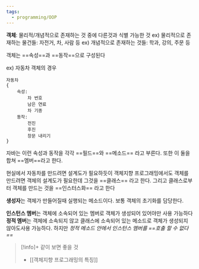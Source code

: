 ```yaml
---
tags:
  - programming/OOP
---
```


**객체**: 물리적/개념적으로 존재하는 것 중에 다른것과 식별 가능한 것
	ex) 물리적으로 존재하는 물건들: 자전거, 차, 사람 등
	ex) 개념적으로 존재하는 것들: 학과, 강의, 주문 등

객체는 ==속성==과 ==동작==으로 구성된다

ex) 자동차 객체의 경우
```
자동차
{
	속성:
		차 번호
		남은 연료
		차 기종
	동작:
		전진
		후진
		창문 내리기
}
```
자바는 이런 속성과 동작을 각각 ==필드==와 ==메소드== 라고 부른다. 또한 이 둘을 합쳐 ==멤버==라고 한다.

현실에서 자동차를 만드려면 설계도가 필요하듯이 객체지향 프로그래밍에서도 객체를 만드려면 객체의 설계도가 필요한데 그것을 ==클래스== 라고 한다. 그리고 클래스로부터 객체를 만드는 것을 ==인스터스화== 라고 한다

**생성자**는 객체가 만들어질때 실행되는 메소드이다. 보통 객체의 초기화를 담당한다.

**인스턴스 멤버**는 객체에 소속되어 있는 멤버로 객체가 생성되어 있어야만 사용 가능하다
**정적 멤버**는 객체에 소속되지 않고 클래스에 소속되어 있는 메소드로 객체가 생성되지 않아도사용 가능하다. 하지만 *정적 메소드 안에서 인스턴스 멤버를 ==호출 할 수 없다==*
> [!info]+ 같이 보면 좋을 것
> - [[객체지향 프로그래밍의 특징]]